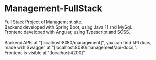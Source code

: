 # Management-FullStack
Full Stack Project of Management site.<br>
Backend developed with Spring Boot, using Java 11 and MySql.<br>
Frontend developed with Angular, using Typescript and SCSS.<br>
<br>
Backend APIs at "[localhost:8080/management]", you can find API docs, made with Swagger, at "[localhost:8080/management/api-docs]".<br>
Frontend is visible at "[localhost:4200]"

